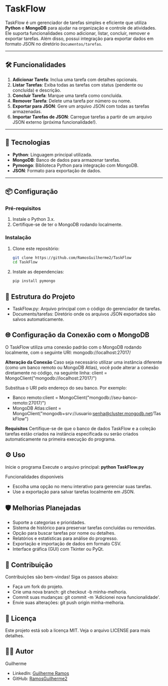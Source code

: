 # TaskFlow

TaskFlow é um gerenciador de tarefas simples e eficiente que utiliza **Python** e **MongoDB** para ajudar na organização e controle de atividades. Ele suporta funcionalidades como adicionar, listar, concluir, remover e exportar tarefas. Além disso, possui integração para exportar dados em formato JSON no diretório `Documentos/tarefas`.

---

## 🛠️ Funcionalidades

1. **Adicionar Tarefa**: Inclua uma tarefa com detalhes opcionais.
2. **Listar Tarefas**: Exiba todas as tarefas com status (pendente ou concluída) e descrição.
3. **Concluir Tarefa**: Marque uma tarefa como concluída.
4. **Remover Tarefa**: Delete uma tarefa por número ou nome.
5. **Exportar para JSON**: Gere um arquivo JSON com todas as tarefas armazenadas.
6. **Importar Tarefas de JSON**: Carregue tarefas a partir de um arquivo JSON externo (próxima funcionalidade!).

---

## 🚀 Tecnologias

- **Python**: Linguagem principal utilizada.
- **MongoDB**: Banco de dados para armazenar tarefas.
- **Pymongo**: Biblioteca Python para integração com MongoDB.
- **JSON**: Formato para exportação de dados.

---

## 📦 Configuração

### Pré-requisitos
1. Instale o Python 3.x.
2. Certifique-se de ter o MongoDB rodando localmente.

### Instalação
1. Clone este repositório:
   ```bash
   git clone https://github.com/RamosGuilherme2/TaskFlow
   cd TaskFlow

2. Instale as dependencias:
   ```bash
   pip install pymongo


## 📂 Estrutura do Projeto
- TaskFlow.py: Arquivo principal com o código do gerenciador de tarefas.
- Documents/tarefas: Diretório onde os arquivos JSON exportados são salvos automaticamente.

## 🌐 Configuração da Conexão com o MongoDB
O TaskFlow utiliza uma conexão padrão com o MongoDB rodando localmente, com o seguinte URI:
mongodb://localhost:27017/

**Alteração da Conexão**
Caso seja necessário utilizar uma instância diferente (como um banco remoto ou MongoDB Atlas), você pode alterar a conexão diretamente no código, na seguinte linha:
client = MongoClient("mongodb://localhost:27017/")

Substitua o URI pelo endereço do seu banco. Por exemplo:
- Banco remoto:client = MongoClient("mongodb://seu-banco-remoto:27017/")
- MongoDB Atlas:client = MongoClient("mongodb+srv://usuario:senha@cluster.mongodb.net/TaskFlow")

**Requisitos**
Certifique-se de que o banco de dados TaskFlow e a coleção tarefas estão criados na instância especificada ou serão criados automaticamente na primeira execução do programa.



## ⚙️ Uso
Inicie o programa
Execute o arquivo principal:
   **python TaskFlow.py**


Funcionalidades disponíveis
- Escolha uma opção no menu interativo para gerenciar suas tarefas.
- Use a exportação para salvar tarefas localmente em JSON.

## 🛡️ Melhorias Planejadas
- Suporte a categorias e prioridades.
- Sistema de histórico para preservar tarefas concluídas ou removidas.
- Opção para buscar tarefas por nome ou detalhes.
- Relatórios e estatísticas para análise do progresso.
- Exportação e importação de dados em formato CSV.
- Interface gráfica (GUI) com Tkinter ou PyQt.

## 🤝 Contribuição
Contribuições são bem-vindas! Siga os passos abaixo:
- Faça um fork do projeto.
- Crie uma nova branch: git checkout -b minha-melhoria.
- Commit suas mudanças: git commit -m 'Adicionei nova funcionalidade'.
- Envie suas alterações: git push origin minha-melhoria.

## 📄 Licença
Este projeto está sob a licença MIT. Veja o arquivo LICENSE para mais detalhes.

## 🧑‍💻 Autor
Guilherme
- LinkedIn: [Guilherme Ramos](https://www.linkedin.com/in/guilherme-ramos-90517b235/)
- GitHub: [RamosGuilherme2](https://github.com/RamosGuilherme2)















